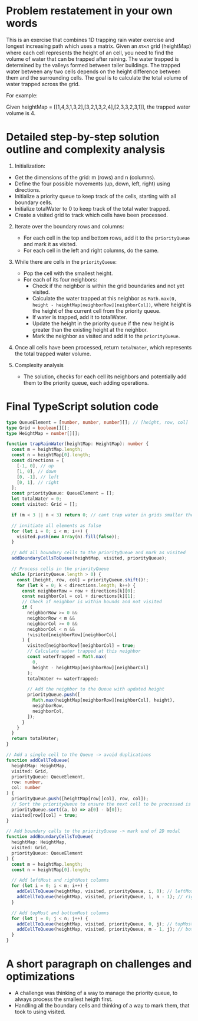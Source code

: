# Problem restatement in your own words

This is an exercise that combines 1D trapping rain water exercise and longest increasing path which uses a matrix.
Given an 𝑚×𝑛 grid (heightMap) where each cell represents the height of an cell, you need to find the volume of water that can be trapped after raining. The water trapped is determined by the valleys formed between taller buildings.
The trapped water between any two cells depends on the height difference between them and the surrounding cells.
The goal is to calculate the total volume of water trapped across the grid.

For example:

Given heightMap = [[1,4,3,1,3,2],[3,2,1,3,2,4],[2,3,3,2,3,1]], the trapped water volume is 4.

# Detailed step-by-step solution outline and complexity analysis

1. Initialization:

- Get the dimensions of the grid: m (rows) and n (columns).
- Define the four possible movements (up, down, left, right) using directions.
- Initialize a priority queue to keep track of the cells, starting with all boundary cells.
- Initialize totalWater to 0 to keep track of the total water trapped.
- Create a visited grid to track which cells have been processed.

2.  Iterate over the boundary rows and columns:
    - For each cell in the top and bottom rows, add it to the p`riorityQueue` and mark it as visited.
    - For each cell in the left and right columns, do the same.
3.  While there are cells in the `priorityQueue`:
    - Pop the cell with the smallest height.
    - For each of its four neighbors:
      - Check if the neighbor is within the grid boundaries and not yet visited.
      - Calculate the water trapped at this neighbor as `Math.max(0, height - heightMap[neighborRow][neighborCol])`, where height is the height of the current cell from the priority queue.
      - If water is trapped, add it to totalWater.
      - Update the height in the priority queue if the new height is greater than the existing height at the neighbor.
      - Mark the neighbor as visited and add it to the `priorityQueue`.
4.  Once all cells have been processed, return `totalWater`, which represents the total trapped water volume.

5.  Complexity analysis
    - The solution, checks for each cell its neighbors and potentially add them to the priority queue, each adding operations.

# Final TypeScript solution code

```typescript
type QueueElement = [number, number, number][]; // [height, row, col]
type Grid = boolean[][];
type HeightMap = number[][];

function trapRainWater(heightMap: HeightMap): number {
  const m = heightMap.length;
  const n = heightMap[0].length;
  const directions = [
    [-1, 0], // up
    [1, 0], // down
    [0, -1], // left
    [0, 1], // right
  ];
  const priorityQueue: QueueElement = [];
  let totalWater = 0;
  const visited: Grid = [];

  if (m < 3 || n < 3) return 0; // cant trap water in grids smaller then 3x3

  // innitiate all elements as false
  for (let i = 0; i < m; i++) {
    visited.push(new Array(n).fill(false));
  }

  // Add all boundary cells to the priorityQueue and mark as visited
  addBoundaryCellsToQueue(heightMap, visited, priorityQueue);

  // Process cells in the priorityQueue
  while (priorityQueue.length > 0) {
    const [height, row, col] = priorityQueue.shift()!;
    for (let k = 0; k < directions.length; k++) {
      const neighborRow = row + directions[k][0];
      const neighborCol = col + directions[k][1];
      // Check if neighbor is within bounds and not visited
      if (
        neighborRow >= 0 &&
        neighborRow < m &&
        neighborCol >= 0 &&
        neighborCol < n &&
        !visited[neighborRow][neighborCol]
      ) {
        visited[neighborRow][neighborCol] = true;
        // Calculate water trapped at this neighbor
        const waterTrapped = Math.max(
          0,
          height - heightMap[neighborRow][neighborCol]
        );
        totalWater += waterTrapped;

        // Add the neighbor to the Queue with updated height
        priorityQueue.push([
          Math.max(heightMap[neighborRow][neighborCol], height),
          neighborRow,
          neighborCol,
        ]);
      }
    }
  }
  return totalWater;
}

// Add a single cell to the Queue -> avoid duplications
function addCellToQueue(
  heightMap: HeightMap,
  visited: Grid,
  priorityQueue: QueueElement,
  row: number,
  col: number
) {
  priorityQueue.push([heightMap[row][col], row, col]);
  // Sort the priorityQueue to ensure the next cell to be processed is the one with the smallest height
  priorityQueue.sort((a, b) => a[0] - b[0]);
  visited[row][col] = true;
}

// Add boundary calls to the priorityQueue -> mark end of 2D modal
function addBoundaryCellsToQueue(
  heightMap: HeightMap,
  visited: Grid,
  priorityQueue: QueueElement
) {
  const m = heightMap.length;
  const n = heightMap[0].length;

  // Add leftMost and rightMost columns
  for (let i = 0; i < m; i++) {
    addCellToQueue(heightMap, visited, priorityQueue, i, 0); // leftMost column
    addCellToQueue(heightMap, visited, priorityQueue, i, n - 1); // rightMost column
  }

  // Add topMost and bottomMost columns
  for (let j = 0; j < n; j++) {
    addCellToQueue(heightMap, visited, priorityQueue, 0, j); // topMost row
    addCellToQueue(heightMap, visited, priorityQueue, m - 1, j); // bottomMost row
  }
}
```

# A short paragraph on challenges and optimizations

- A challenge was thinking of a way to manage the priority queue, to always process the smallest heigth first.
- Handling all the boundary cells and thinking of a way to mark them, that took to using visited.
